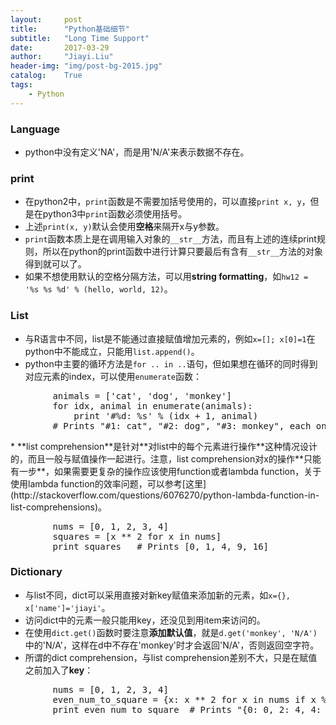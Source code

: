 ```yaml
---
layout:     post
title:      "Python基础细节"
subtitle:   "Long Time Support"
date:       2017-03-29
author:     "Jiayi.Liu"
header-img: "img/post-bg-2015.jpg"
catalog: 	True
tags:
    - Python
---
```


### Language
*	python中没有定义'NA'，而是用'N/A'来表示数据不存在。

### print
*	在python2中，`print`函数是不需要加括号使用的，可以直接`print x, y`，但是在python3中`print`函数必须使用括号。
*	上述`print(x, y)`默认会使用**空格**来隔开x与y参数。
*	`print`函数本质上是在调用输入对象的`__str__`方法，而且有上述的连续print规则，所以在python的print函数中进行计算只要最后有含有`__str__`方法的对象得到就可以了。
*	如果不想使用默认的空格分隔方法，可以用**string formatting**，如`hw12 = '%s %s %d' % (hello, world, 12)`。

### List
*	与R语言中不同，list是不能通过直接赋值增加元素的，例如`x=[]; x[0]=1`在python中不能成立，只能用`list.append()`。
*	python中主要的循环方法是`for .. in ..`语句，但如果想在循环的同时得到对应元素的index，可以使用`enumerate`函数：
<pre/>
		animals = ['cat', 'dog', 'monkey']
		for idx, animal in enumerate(animals):
    		print '#%d: %s' % (idx + 1, animal)
		# Prints "#1: cat", "#2: dog", "#3: monkey", each on its own line
</pre>
*	**list comprehension**是针对**对list中的每个元素进行操作**这种情况设计的，而且一般与赋值操作一起进行。注意，list comprehension对x的操作**只能有一步**，如果需要更复杂的操作应该使用function或者lambda function，关于使用lambda function的效率问题，可以参考[这里](http://stackoverflow.com/questions/6076270/python-lambda-function-in-list-comprehensions)。
<pre/>
		nums = [0, 1, 2, 3, 4]
		squares = [x ** 2 for x in nums]
		print squares   # Prints [0, 1, 4, 9, 16]
</pre>

### Dictionary
*	与list不同，dict可以采用直接对新key赋值来添加新的元素，如`x={}, x['name']='jiayi'`。
*	访问dict中的元素一般只能用key，还没见到用item来访问的。
*	在使用`dict.get()`函数时要注意**添加默认值**，就是`d.get('monkey', 'N/A')`中的'N/A'，这样在d中不存在'monkey'时才会返回'N/A'，否则返回空字符。
*	所谓的dict comprehension，与list comprehension差别不大，只是在赋值之前加入了**key**：
<pre/>
		nums = [0, 1, 2, 3, 4]
		even_num_to_square = {x: x ** 2 for x in nums if x % 2 == 0}
		print even_num_to_square  # Prints "{0: 0, 2: 4, 4: 16}"
</pre>
